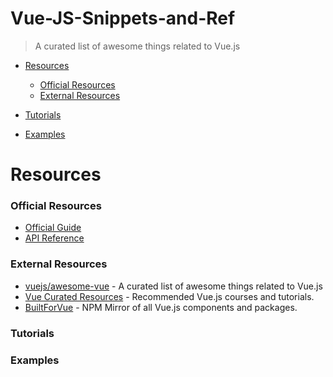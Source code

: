 # Vue-JS-Snippets-and-Ref


> A curated list of awesome things related to Vue.js

- [Resources](#resources)
    - [Official Resources](#official-resources)
    - [External Resources](#external-resources)


- [Tutorials](#tutorials)


- [Examples](#examples)
    





# Resources


### Official Resources

- [Official Guide](http://vuejs.org/guide/)
- [API Reference](http://vuejs.org/api/)





### External Resources

- [vuejs/awesome-vue](https://github.com/vuejs/awesome-vue) -  A curated list of awesome things related to Vue.js
- [Vue Curated Resources](https://hackr.io/tutorials/learn-vue-js) - Recommended Vue.js courses and tutorials.
- [BuiltForVue](https://builtforvue.com) - NPM Mirror of all Vue.js components and packages.





### Tutorials









### Examples













